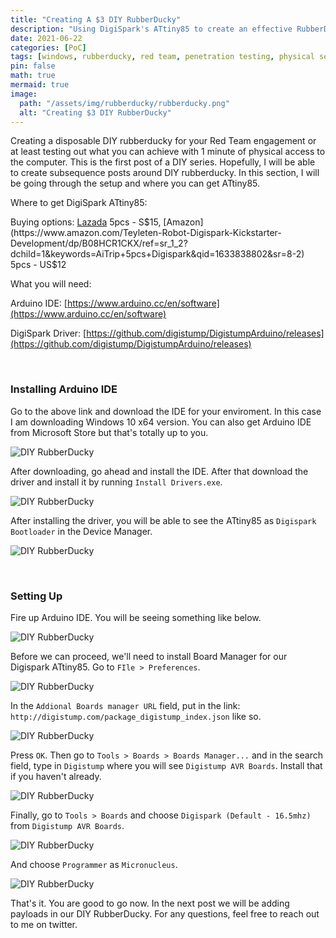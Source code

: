 ```yaml
---
title: "Creating A $3 DIY RubberDucky"
description: "Using DigiSpark's ATtiny85 to create an effective RubberDucky."
date: 2021-06-22
categories: [PoC]
tags: [windows, rubberducky, red team, penetration testing, physical security]
pin: false
math: true
mermaid: true
image:
  path: "/assets/img/rubberducky/rubberducky.png"
  alt: "Creating $3 DIY RubberDucky"
---
```


Creating a disposable DIY rubberducky for your Red Team engagement or at least testing out what you can achieve with 1 minute of physical access to the computer. This is the first post of a DIY series. Hopefully, I will be able to create subsequence posts around DIY rubberducky. In this section, I will be going through the setup and where you can get ATtiny85.

Where to get DigiSpark ATtiny85:

Buying options: [Lazada](https://www.lazada.sg/products/5pcs-attiny85-digispark-i2c-led-rev3-kickstarter-5v-iic-spi-usb-development-board-6-io-pins-for-arduino-i1978909921-s10693197391.html?spm=a2o42.searchlist.list.1.5ea345denMg8T0&search=1&freeshipping=1) 5pcs - S$15, [Amazon](https://www.amazon.com/Teyleten-Robot-Digispark-Kickstarter-Development/dp/B08HCR1CKX/ref=sr_1_2?dchild=1&keywords=AiTrip+5pcs+Digispark&qid=1633838802&sr=8-2) 5pcs - US$12

What you will need:

Arduino IDE: [https://www.arduino.cc/en/software](https://www.arduino.cc/en/software)

DigiSpark Driver: [https://github.com/digistump/DigistumpArduino/releases](https://github.com/digistump/DigistumpArduino/releases)

<br>

### Installing Arduino IDE

Go to the above link and download the IDE for your enviroment. In this case I am downloading Windows 10 x64 version. You can also get Arduino IDE from Microsoft Store but that's totally up to you. 

![DIY RubberDucky](/assets/img/rubberducky/idedownload.png)

After downloading, go ahead and install the IDE. After that download the driver and install it by running `Install Drivers.exe`. 

![DIY RubberDucky](/assets/img/rubberducky/driverdownload.png)

After installing the driver, you will be able to see the ATtiny85 as `Digispark Bootloader` in the Device Manager.

![DIY RubberDucky](/assets/img/rubberducky/devmgmt.png)

<br>

### Setting Up

Fire up Arduino IDE. You will be seeing something like below.

![DIY RubberDucky](/assets/img/rubberducky/arduino01.png)

Before we can proceed, we'll need to install Board Manager for our Digispark ATtiny85. Go to `FIle > Preferences`. 

![DIY RubberDucky](/assets/img/rubberducky/arduino02.png)

In the `Addional Boards manager URL` field, put in the link: `http://digistump.com/package_digistump_index.json` like so.

![DIY RubberDucky](/assets/img/rubberducky/arduino03.png)

Press `OK`. Then go to `Tools > Boards > Boards Manager...` and in the search field, type in `Digistump` where you will see `Digistump AVR Boards`. Install that if you haven't already.

![DIY RubberDucky](/assets/img/rubberducky/arduino04.png)

Finally, go to `Tools > Boards` and choose `Digispark (Default - 16.5mhz)` from `Digistump AVR Boards`. 

![DIY RubberDucky](/assets/img/rubberducky/arduino05.png)

And choose `Programmer` as `Micronucleus`.

![DIY RubberDucky](/assets/img/rubberducky/arduino06.png)

That's it. You are good to go now. In the next post we will be adding payloads in our DIY RubberDucky. For any questions, feel free to reach out to me on twitter.
